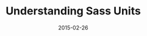 ---
codepen: false
comments: false
date: 2015-02-26
external:
  host: SitePoint
  url: http://www.sitepoint.com/understanding-sass-units/
layout: none
preview: false
published: true
sassmeister: false
summary: false
title: "Understanding Sass Units"
---